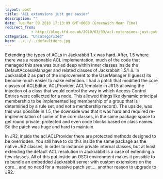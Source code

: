 ```yaml
---
layout: post
title: 'ACL extensions just got easier'
description: ""
date: Tue Mar 09 2010 17:13:09 GMT+0000 (Greenwich Mean Time)
redirect_from: 
            - http://blog.tfd.co.uk/2010/03/09/acl-extensions-just-got-easier/
categories: "Uncategorized"
hero: ../../../defaultHero.jpg
---
```

Extending the types of ACLs in Jackrabbit 1.x was hard. After, 1.5 where there was a reasonable ACL implementation, much of the code that managed this area was buried deep within inner classes inside the DefaultAccessManager and related classes of Jackrabbit 1.5/1.6. In Jackrabbit 2 as part of the improvement to the UserManager (I guess) its become much easier to make extention. I had a patch that modified the core classes of ACLEditor, ACLProvider, ACLTemplate in JR1.5 allowing the injection of a class that would control the way in which Access Control Entries were collected for a node. This allowed things like dynamic principal membership to be implemented (eg membership of a group that is determined by a rule set, and not a membership record). The upside, was this was possible in 1.5, the downside was that it was hard and required re-implementation of some of the core classes, in the same package space to get round private, protected and even code blocks based on class names. So the patch was huge and hard to maintain.

In JR2, inside the acl.ACLProvider there are protected methods designed to be overridden. You still have to do this inside the same package as the native JR2 classes, in order to instance private internal classes, but at least extending the default ACL resolution in Jackrabbit is a case of extending a few classes. All of this put inside an OSGi environment makes it possible to re bundle an embedded Jackrabbit server with custom extensions on the core... and no need for a massive patch set.... another reason to upgrade to JR2.
